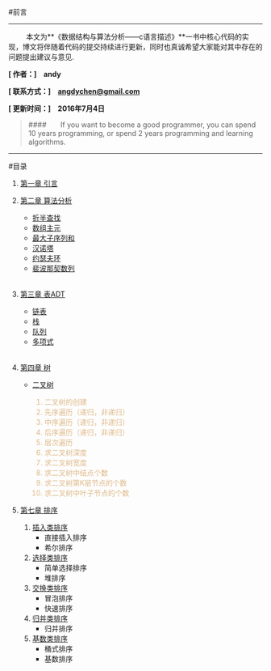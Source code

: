 
#前言
***
&emsp;&emsp;&ensp;本文为**《数据结构与算法分析——c语言描述》**一书中核心代码的实现，博文将伴随着代码的提交持续进行更新，同时也真诚希望大家能对其中存在的问题提出建议与意见.

**[ 作者：]&emsp;andy**

**[ 联系方式：]&emsp;<angdychen@gmail.com>**

**[ 更新时间：]&emsp;2016年7月4日**
</br>
> ####&emsp;&emsp;If you want to become a good programmer, you can spend 10 years programming, or spend 2 years programming and learning algorithms.

***

#目录

1. [第一章 引言](https://github.com/angdychen/EverydayAlgorithm/tree/master/Algorithm)
	<br/>
2. [第二章 算法分析](https://github.com/angdychen/EverydayAlgorithm/tree/master/Algorithm/%E7%AC%AC2%E7%AB%A0%E7%AE%97%E6%B3%95%E5%88%86%E6%9E%90)
 
 	* [折半查找](https://github.com/angdychen/EverydayAlgorithm/tree/master/Algorithm/%E7%AC%AC2%E7%AB%A0%E7%AE%97%E6%B3%95%E5%88%86%E6%9E%90/%E6%8A%98%E5%8D%8A%E6%9F%A5%E6%89%BE)
	* [数组主元](https://github.com/angdychen/EverydayAlgorithm/tree/master/Algorithm/%E7%AC%AC2%E7%AB%A0%E7%AE%97%E6%B3%95%E5%88%86%E6%9E%90/%E6%95%B0%E7%BB%84%E4%B8%BB%E5%85%83)
	* [最大子序列和](https://github.com/angdychen/EverydayAlgorithm/tree/master/Algorithm/%E7%AC%AC2%E7%AB%A0%E7%AE%97%E6%B3%95%E5%88%86%E6%9E%90/%E6%9C%80%E5%A4%A7%E5%AD%90%E5%BA%8F%E5%88%97%E5%92%8C)
	* [汉诺塔](https://github.com/angdychen/EverydayAlgorithm/tree/master/Algorithm/%E7%AC%AC2%E7%AB%A0%E7%AE%97%E6%B3%95%E5%88%86%E6%9E%90/%E6%B1%89%E8%AF%BA%E5%A1%94)
	* [约瑟夫环](https://github.com/angdychen/EverydayAlgorithm/tree/master/Algorithm/%E7%AC%AC2%E7%AB%A0%E7%AE%97%E6%B3%95%E5%88%86%E6%9E%90/%E7%BA%A6%E7%91%9F%E5%A4%AB%E7%8E%AF)
	* [裴波那契数列](https://github.com/angdychen/EverydayAlgorithm/tree/master/Algorithm/%E7%AC%AC2%E7%AB%A0%E7%AE%97%E6%B3%95%E5%88%86%E6%9E%90/%E8%A3%B4%E6%B3%A2%E9%82%A3%E5%A5%91%E6%95%B0%E5%88%97)
	</br>
3. [第三章 表ADT](https://github.com/angdychen/EverydayAlgorithm/tree/master/Algorithm/%E7%AC%AC3%E7%AB%A0%E8%A1%A8ADT)
	
	* [链表](https://github.com/angdychen/EverydayAlgorithm/tree/master/Algorithm/%E7%AC%AC3%E7%AB%A0%E8%A1%A8ADT/%E9%93%BE%E8%A1%A8)
	* [栈](https://github.com/angdychen/EverydayAlgorithm/tree/master/Algorithm/%E7%AC%AC3%E7%AB%A0%E8%A1%A8ADT/%E6%A0%88)
	* [队列](https://github.com/angdychen/EverydayAlgorithm/tree/master/Algorithm/%E7%AC%AC3%E7%AB%A0%E8%A1%A8ADT/%E9%98%9F%E5%88%97)
	* [多项式](https://github.com/angdychen/EverydayAlgorithm/tree/master/Algorithm/%E7%AC%AC3%E7%AB%A0%E8%A1%A8ADT/%E5%A4%9A%E9%A1%B9%E5%BC%8F)
	</br>
4. [第四章 树](https://github.com/angdychen/EverydayAlgorithm/tree/master/Algorithm/%E7%AC%AC4%E7%AB%A0%E6%A0%91/%E4%BA%8C%E5%8F%89%E6%A0%91)
	* [二叉树](https://github.com/angdychen/EverydayAlgorithm/tree/master/Algorithm/%E7%AC%AC4%E7%AB%A0%E6%A0%91/%E4%BA%8C%E5%8F%89%E6%A0%91)
		<font color=BurlyWood>
		1. 二叉树的创建
		2. 先序遍历（递归，非递归）
		3. 中序遍历（递归，非递归）
		4. 后序遍历（递归，非递归）
		5. 层次遍历
		6. 求二叉树深度
		7. 求二叉树宽度
		8. 求二叉树中结点个数
		9. 求二叉树第K层节点的个数
		1. 求二叉树中叶子节点的个数
		
		</font>

5. [第七章 排序](https://github.com/angdychen/EverydayAlgorithm/tree/master/Algorithm/%E7%AC%AC7%E7%AB%A0%E6%8E%92%E5%BA%8F)
	1. [插入类排序](https://github.com/angdychen/EverydayAlgorithm/tree/master/Algorithm/%E7%AC%AC7%E7%AB%A0%E6%8E%92%E5%BA%8F/1.%E6%8F%92%E5%85%A5%E7%B1%BB%E6%8E%92%E5%BA%8F)
		* 直接插入排序
		* 希尔排序
	2. [选择类排序]()
	    * 简单选择排序
	    * 堆排序
	3. [交换类排序]()
		* 冒泡排序
		* 快速排序
	4. [归并类排序]()
		* 归并排序
	5. [基数类排序]()
		* 桶式排序
		* 基数排序
		
		
